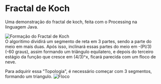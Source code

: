 # Fractal de Koch

Uma demonstração do fractal de koch, feita com o Processing na linguagem Java.

![Formação do Fractal de Koch](http://fractalfoundation.org/OFCA/kochdim.jpg "Formação do Fractal de KOCH")<br>
O algoritimo dividirá um segmento de reta em 3 partes, sendo a parte do meio em mais duas. Após isso, inclinará essas partes do meio em -(PI/3) (-60 graus), assim formando um triângulo equilatero, e depois do terceiro estágio da função que cresce em (4/3)^x, ficará parecida com um floco de neve.


Para adquirir essa "Topologia", é necessário começar com 3 segmentos, formando um triangulo.
![Floco](https://i.imgflip.com/3ipue6.gif "Criando o floco")<br>


